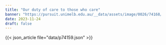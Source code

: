 ```yaml
---
title: "Our duty of care to those who care"
banner: "https://pursuit.unimelb.edu.au/__data/assets/image/0026/74168/Our-duty-of-care-to-those-who-care_5f64466b-3ad2-4dab-b7b5-47ea98a59392.jpg"
date: 2023-11-24
draft: false
---
```


{{< json_article file="data/p74159.json" >}}